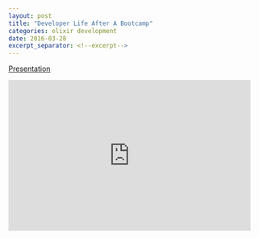 ```yaml
---
layout: post
title: "Developer Life After A Bootcamp"
categories: elixir development
date: 2016-03-28
excerpt_separator: <!--excerpt-->
---
```


[Presentation](https://docs.google.com/presentation/d/1UK91lesVdxyekFZOMWrd1_oxJj7tGURZcnmNuk3Qjd0/edit?usp=sharing)

<iframe src="https://docs.google.com/presentation/d/e/2PACX-1vRooaUphFuVbw288iqfBNiH5nwsbAZlTDvYRU7jSINQkLiWcEvqoCnfp4EDMSQPtYoqDTohcpKQQRiF/embed?start=false&loop=false&delayms=3000" frameborder="0" width="480" height="299" allowfullscreen="true" mozallowfullscreen="true" webkitallowfullscreen="true"></iframe>
